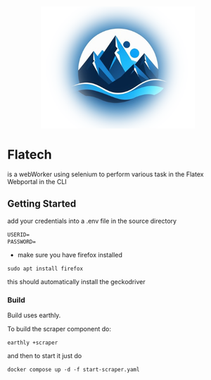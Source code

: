 <div align="center">
<img src="./mountain_fuzzy.png" width="350">
</div>

# Flatech 

is a webWorker using selenium to perform various task in the Flatex Webportal in the CLI

## Getting Started
add your credentials into a .env file in the source directory
~~~
USERID=
PASSWORD=
~~~

- make sure you have firefox installed 
~~~
sudo apt install firefox
~~~
this should automatically install the geckodriver

### Build
Build uses earthly.

To build the scraper component do:
~~~
earthly +scraper
~~~
and then to start it just do
~~~
docker compose up -d -f start-scraper.yaml
~~~

